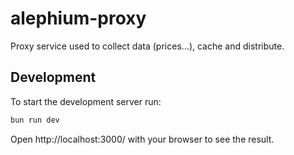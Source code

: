 # alephium-proxy

Proxy service used to collect data (prices...), cache and distribute.

## Development

To start the development server run:

```bash
bun run dev
```

Open http://localhost:3000/ with your browser to see the result.
